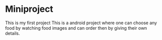 # Miniproject
This is my first project
This is a android project where one can choose  any food by watching food images and can order then by giving their own details.
